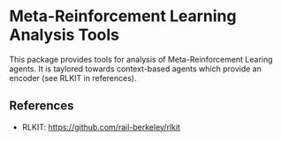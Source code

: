 # Meta-Reinforcement Learning Analysis Tools
This package provides tools for analysis of Meta-Reinforcement Learing agents.
It is taylored towards context-based agents which provide an encoder (see RLKIT 
in references).

## References

- RLKIT:  https://github.com/rail-berkeley/rlkit